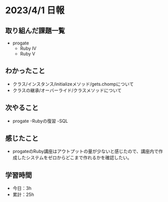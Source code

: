 # 2023/4/1 日報
## 取り組んだ課題一覧
- progate
  - Ruby Ⅳ
  - Ruby Ⅴ

## わかったこと
- クラス/インスタンス/initializeメソッド/gets.chompについて
- クラスの継承/オーバーライド/クラスメソッドについて

## 次やること
- progate
  -Rubyの復習 
  -SQL 

## 感じたこと
- progateのRuby講座はアウトプットの量が少ないと感じたので、講座内で作成したシステムをゼロからどこまで作れるかを確認したい。

## 学習時間
- 今日：3h
- 累計：25h
